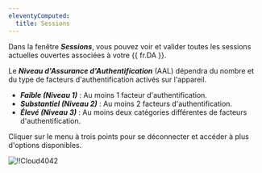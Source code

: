 ```yaml
---
eleventyComputed:
  title: Sessions
---
```

Dans la fenêtre ***Sessions***, vous pouvez voir et valider toutes les sessions actuelles ouvertes associées à votre {{ fr.DA }}.

Le ***Niveau d'Assurance d'Authentification*** (AAL) dépendra du nombre et du type de facteurs d'authentification activés sur l'appareil.

* ***Faible (Niveau 1)*** : Au moins 1 facteur d'authentification.
* ***Substantiel (Niveau 2)*** : Au moins 2 facteurs d'authentification.
* ***Élevé (Niveau 3)*** : Au moins deux catégories différentes de facteurs d'authentification.

Cliquer sur le menu à trois points pour se déconnecter et accéder à plus d'options disponibles.

![!!Cloud4042](https://cdnweb.devolutions.net/docs/docs_en_cloud_Cloud4042.png)
